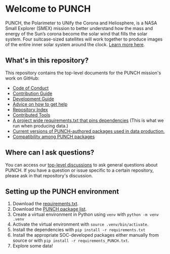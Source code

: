 # Welcome to PUNCH

PUNCH, the Polarimeter to UNify the Corona and Heliosphere, is a NASA Small Explorer (SMEX) mission to better understand how the mass and energy of the Sun’s corona become the solar wind that fills the solar system.
Four suitcase-sized satellites will work together to produce images of the entire inner solar system around the clock. [Learn more here](https://punch.space.swri.edu/).

## What's in this repository?

This repository contains the top-level documents for the PUNCH mission's work on GitHub:

- [Code of Conduct](CODE_OF_CONDUCT.md)
- [Contribution Guide](contributing.md)
- [Development Guide](development.md)
- [Advice on how to get help](getting_help.md)
- [Repository Index](repository_index.md)
- [Contributed Tools](contributed_tools.md)
- [A project wide requirements.txt that pins dependencies](requirements.txt) (This is what we run when producing data.)
- [Current versions of PUNCH-authored packages used in data production.](requirements_PUNCH.txt)
- [Compatibility among PUNCH packages](compatibility.md)


## Where can I ask questions?

You can access our [top-level discussions](https://github.com/orgs/punch-mission/discussions) to ask general questions about PUNCH.
If you have a question or issue specific to a certain repository, please ask in that repository's discussion.


## Setting up the PUNCH environment

1. Download the [requirements.txt](requirements.txt).
2. Download the [PUNCH package list](requirements_PUNCH.txt). 
3. Create a virtual environment in Python using `venv` with `python -m venv .venv`
4. Activate the virtual environment with `source .venv/bin/activate`.
5. Install the dependencies with `pip install -r requirements.txt`
6. Install the appropriate SOC-developed packages either manually from source or with `pip install -r requirements_PUNCH.txt`.
7. Explore some data!
